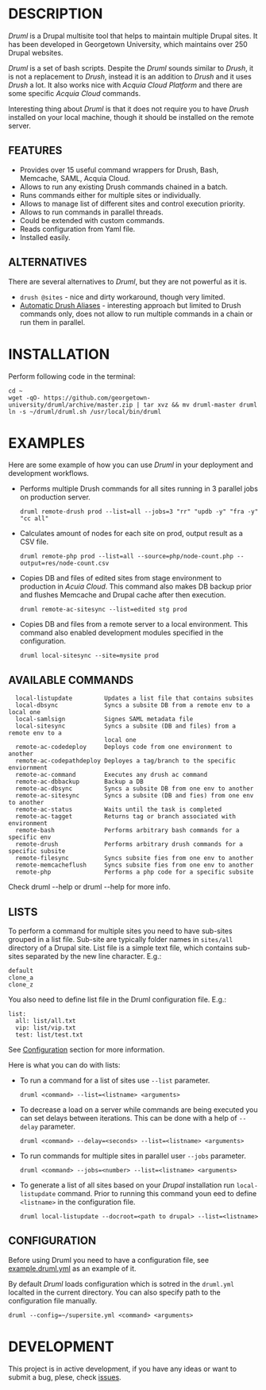 DESCRIPTION
=====

*Druml* is a Drupal multisite tool that helps to maintain multiple Drupal sites. It has been developed in Georgetown University, which maintains over 250 Drupal websites.

*Druml* is a set of bash scripts. Despite the *Druml* sounds similar to *Drush*, it is not a replacement to *Drush*, instead it is an addition to *Drush* and it uses *Drush* a lot. It also works nice with *Acquia Cloud Platform* and there are some specific *Acquia Cloud* commands.

Interesting thing about *Druml* is that it does not require you to have *Drush* installed on your local machine, though it should be installed on the remote server.

FEATURES
-----
* Provides over 15 useful command wrappers for Drush, Bash, Memcache, SAML, Acquia Cloud.
* Allows to run any existing Drush commands chained in a batch.
* Runs commands either for multiple sites or individually.
* Allows to manage list of different sites and control execution priority.
* Allows to run commands in parallel threads.
* Could be extended with custom commands.
* Reads configuration from Yaml file.
* Installed easily.

ALTERNATIVES
-----

There are several alternatives to *Druml*, but they are not powerful as it is.

* `drush @sites` - nice and dirty workaround, though very limited.
* [Automatic Drush Aliases](http://dropbucket.org/node/749) - interesting approach but limited to Drush commands only, does not allow to run multiple commands in a chain or run them in parallel.

INSTALLATION
=====

Perform following code in the terminal:

  ```
  cd ~
  wget -qO- https://github.com/georgetown-university/druml/archive/master.zip | tar xvz && mv druml-master druml
  ln -s ~/druml/druml.sh /usr/local/bin/druml
  ```

EXAMPLES
=====

Here are some example of how you can use *Druml* in your deployment and development workflows.

* Performs multiple Drush commands for all sites running in 3 parallel jobs on production server.
  ```
  druml remote-drush prod --list=all --jobs=3 "rr" "updb -y" "fra -y" "cc all"
  ```

* Calculates amount of nodes for each site on prod, output result as a CSV file.
  ```
  druml remote-php prod --list=all --source=php/node-count.php --output=res/node-count.csv
  ```

* Copies DB and files of edited sites from stage environment to production in *Acuia Cloud*. This command also makes DB backup prior and flushes Memcache and Drupal cache after then execution.
  ```
  druml remote-ac-sitesync --list=edited stg prod
  ```
  
* Copies DB and files from a remote server to a local environment. This command also enabled development modules specified in the configuration.
  ```
  druml local-sitesync --site=mysite prod
  ```

AVAILABLE COMMANDS
-----
```
  local-listupdate         Updates a list file that contains subsites
  local-dbsync             Syncs a subsite DB from a remote env to a local one
  local-samlsign           Signes SAML metadata file
  local-sitesync           Syncs a subsite (DB and files) from a remote env to a
                           local one
  remote-ac-codedeploy     Deploys code from one environment to another
  remote-ac-codepathdeploy Deployes a tag/branch to the specific enviornment
  remote-ac-command        Executes any drush ac command
  remote-ac-dbbackup       Backup a DB
  remote-ac-dbsync         Syncs a subsite DB from one env to another
  remote-ac-sitesync       Syncs a subsite (DB and fies) from one env to another
  remote-ac-status         Waits until the task is completed
  remote-ac-tagget         Returns tag or branch associated with environment
  remote-bash              Performs arbitrary bash commands for a specific env
  remote-drush             Performs arbitrary drush commands for a specific subsite
  remote-filesync          Syncs subsite fies from one env to another
  remote-memcacheflush     Syncs subsite fies from one env to another
  remote-php               Performs a php code for a specific subsite
```
Check druml --help or druml <command> --help for more info.


LISTS
-----

To perform a command for multiple sites you need to have sub-sites grouped in a list file. Sub-site are typically folder names in `sites/all` directory of a Drupal site. List file is a simple text file, which contains sub-sites separated by the new line character. E.g.:
```
default
clone_a
clone_z
```

You also need to define list file in the Druml configuration file. E.g.:
```
list:
  all: list/all.txt
  vip: list/vip.txt
  test: list/test.txt
```

See [Configuration](#CONFIGURATION) section for more information.

Here is what you can do with lists:

* To run a command for a list of sites use `--list` parameter.
  ```
  druml <command> --list=<listname> <arguments>
  ```

* To decrease a load on a server while commands are being executed you can set delays between iterations. This can be done with a help of `--delay` parameter.
  ```
  druml <command> --delay=<seconds> --list=<listname> <arguments>
  ```

* To run commands for multiple sites in parallel user `--jobs` parameter.
  ```
  druml <command> --jobs=<number> --list=<listname> <arguments>
  ```
  
* To generate a list of all sites based on your *Drupal* installation run `local-listupdate` command. Prior to running this command youn eed to define `<listname>` in the configuration file.
  ```
  druml local-listupdate --docroot=<path to drupal> --list=<listname>
  ```

CONFIGURATION
-----
Before using Druml you need to have a configuration file, see [example.druml.yml](https://github.com/georgetown-university/druml/blob/master/example.druml.yml) as an example of it.


By default *Druml* loads configuration which is sotred in the `druml.yml` localted in the current directory. You can also specify path to the configuration file manually.
```
druml --config=~/supersite.yml <command> <arguments>
```

DEVELOPMENT
=====
This project is in active development, if you have any ideas or want to submit a bug, plese, check [issues](https://github.com/georgetown-university/druml/issues).

